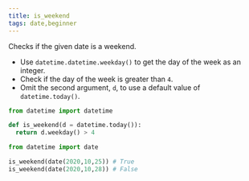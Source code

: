 ```yaml
---
title: is_weekend
tags: date,beginner
---
```


Checks if the given date is a weekend.

- Use `datetime.datetime.weekday()` to get the day of the week as an integer.
- Check if the day of the week is greater than `4`.
- Omit the second argument, `d`, to use a default value of `datetime.today()`.

```py
from datetime import datetime

def is_weekend(d = datetime.today()):
  return d.weekday() > 4 
```

```py
from datetime import date

is_weekend(date(2020,10,25)) # True
is_weekend(date(2020,10,28)) # False
```
